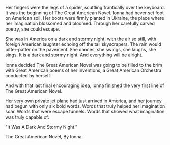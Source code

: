 Her fingers were the legs of a spider, scuttling frantically over the keyboard. It was the beginning of The Great American Novel. Ionna had never set foot on American soil. Her boots were firmly planted in Ukraine, the place where her imagination blossomed and bloomed. Through her carefully carved poetry, she could escape.

She was in America on a dark and stormy night, with the air so still, with foreign American laughter echoing off the tall skyscrapers. The rain would pitter-patter on the pavement. She dances, she swings, she laughs, she sings. It is a dark and stormy night. And everything will be alright.

Ionna decided The Great American Novel was going to be filled to the brim with Great American poems of her inventions, a Great American Orchestra conducted by herself.

And with that last final encouraging idea, Ionna finished the very first line of The Great American Novel.

Her very own private jet plane had just arrived in America, and her journey had begun with only six bold words. Words that truly helped her imagination soar. Words that were escape tunnels. Words that showed what imagination was truly capable of:

"It Was A Dark And Stormy Night."

The Great American Novel,
By Ionna.
